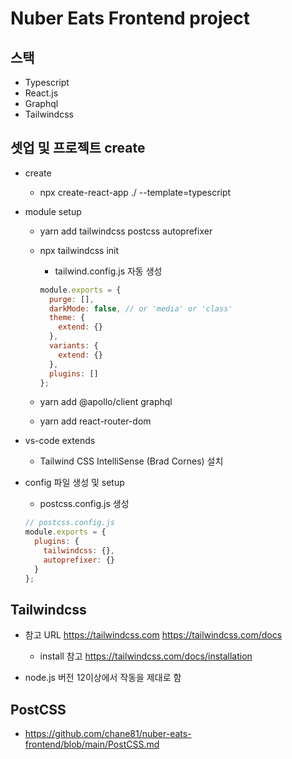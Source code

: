 # Nuber Eats Frontend project

## 스택

- Typescript
- React.js
- Graphql
- Tailwindcss

## 셋업 및 프로젝트 create

- create

  - npx create-react-app ./ --template=typescript

- module setup

  - yarn add tailwindcss postcss autoprefixer
  - npx tailwindcss init

    - tailwind.config.js 자동 생성

    ```js
    module.exports = {
      purge: [],
      darkMode: false, // or 'media' or 'class'
      theme: {
        extend: {}
      },
      variants: {
        extend: {}
      },
      plugins: []
    };
    ```

  - yarn add @apollo/client graphql
  - yarn add react-router-dom

- vs-code extends

  - Tailwind CSS IntelliSense (Brad Cornes) 설치

- config 파일 생성 및 setup

  - postcss.config.js 생성

  ```js
  // postcss.config.js
  module.exports = {
    plugins: {
      tailwindcss: {},
      autoprefixer: {}
    }
  };
  ```

## Tailwindcss

- 참고 URL
  <https://tailwindcss.com>
  <https://tailwindcss.com/docs>

  - install 참고
    <https://tailwindcss.com/docs/installation>

- node.js 버전 12이상에서 작동을 제대로 함

## PostCSS

- <https://github.com/chane81/nuber-eats-frontend/blob/main/PostCSS.md>
